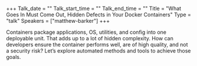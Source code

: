 +++
Talk_date = ""
Talk_start_time = ""
Talk_end_time = ""
Title = "What Goes In Must Come Out, Hidden Defects in Your Docker Containers"
Type = "talk"
Speakers = ["matthew-barker"]
+++

Containers package applications, OS, utilities, and config into one deployable unit. That adds up to a lot of hidden complexity. How can developers ensure the container performs well, are of high quality, and not a security risk? Let’s explore automated methods and tools to achieve those goals.

